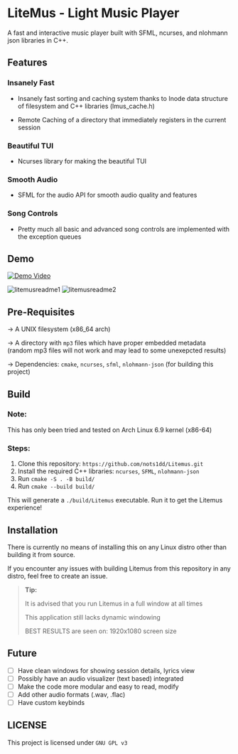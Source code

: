 # LiteMus - Light Music Player

A fast and interactive music player built with SFML, ncurses, and nlohmann json libraries in C++.

## Features

### Insanely Fast

* Insanely fast sorting and caching system thanks to Inode data structure of filesystem and C++ libraries (lmus_cache.h)

* Remote Caching of a directory that immediately registers in the current session

### Beautiful TUI

* Ncurses library for making the beautiful TUI

### Smooth Audio

* SFML for the audio API for smooth audio quality and features

### Song Controls

* Pretty much all basic and advanced song controls are implemented with the exception queues

## Demo

[![Demo Video](https://github.com/nots1dd/Litemus/assets/140317709/cce9fc82-14f5-4983-bfa8-a5b714d20910)](https://github.com/nots1dd/Litemus/assets/140317709/cce9fc82-14f5-4983-bfa8-a5b714d20910)

![litemusreadme1](https://github.com/nots1dd/Litemus/assets/140317709/c270df7d-af84-4cf9-a0b7-b475f27a2081)
![litemusreadme2](https://github.com/nots1dd/Litemus/assets/140317709/56a5010b-d71e-4a4a-ac27-0ec880970052)

## Pre-Requisites

-> A UNIX filesystem (x86_64 arch)

-> A directory with `mp3` files which have proper embedded metadata (random mp3 files will not work and may lead to some unexepcted results)

-> Dependencies: `cmake`, `ncurses`, `sfml`, `nlohmann-json` (for building this project)

## Build

### Note:

This has only been tried and tested on Arch Linux 6.9 kernel (x86-64)

### Steps:

1. Clone this repository: `https://github.com/nots1dd/Litemus.git`
2. Install the required C++ libraries: `ncurses`, `SFML`, `nlohmann-json`
3. Run `cmake -S . -B build/`
4. Run `cmake --build build/`

This will generate a `./build/Litemus` executable. Run it to get the Litemus experience!

## Installation

There is currently no means of installing this on any Linux distro other than building it from source.

If you encounter any issues with building Litemus from this repository in any distro, feel free to create an issue.

> **Tip:**
> 
> It is advised that you run Litemus in a full window at all times 
> 
> This application still lacks dynamic windowing
> 
> BEST RESULTS are seen on: 1920x1080 screen size 

## Future

- [ ] Have clean windows for showing session details, lyrics view
- [ ] Possibly have an audio visualizer (text based) integrated
- [ ] Make the code more modular and easy to read, modify
- [ ] Add other audio formats (.wav, .flac)
- [ ] Have custom keybinds

## LICENSE

This project is licensed under `GNU GPL v3`
